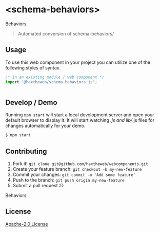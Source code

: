 # &lt;schema-behaviors&gt;

Behaviors
> Automated conversion of schema-behaviors/

## Usage
To use this web component in your project you can utilize one of the following styles of syntax.

```js
/* In an existing module / web component */
import '@haxtheweb/schema-behaviors.js';



```

## Develop / Demo
Running `npm start` will start a local development server and open your default browser to display it. It will start watching *.js and lib/*.js files for changes automatically for your demo.
```bash
$ npm start
```


## Contributing

1. Fork it! `git clone git@github.com/haxtheweb/webcomponents.git`
2. Create your feature branch: `git checkout -b my-new-feature`
3. Commit your changes: `git commit -m 'Add some feature'`
4. Push to the branch: `git push origin my-new-feature`
5. Submit a pull request :D

Behaviors

## License
[Apache-2.0 License](http://opensource.org/licenses/Apache-2.0)
